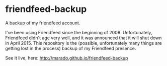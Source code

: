 # friendfeed-backup
A backup of my friendfeed account.

I've been using Friendfeed since the beginning of 2008. Unfortunately,
Friendfeed didn't age very well, and it was announced that it will shut down in
April 2015. This repository is the (possible, unfortunately many things are
getting lost in the process) backup of my Friendfeed presence.

See it live, here: http://marado.github.io/friendfeed-backup
